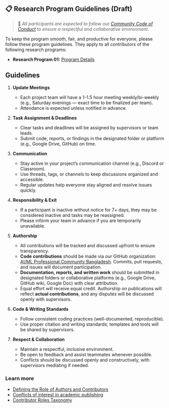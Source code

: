 ## 📋 Research Program Guidelines (Draft)

> 🔗 *All participants are expected to follow our [Community Code of Conduct](https://github.com/aimlcommunitybd/public-docs/blob/main/legal/code-of-conduct.md) to ensure a respectful and collaborative environment.*

To keep the program smooth, fair, and productive for everyone, please follow these program guidelines. They apply to all contributors of the following research programs:  
- **Research Program 01:** [Program Details](https://github.com/aimlcommunitybd/public-docs/blob/main/research-program/program-001-072025-details.md)

## Guidelines

1. **Update Meetings**
   * Each project team will have a 1–1.5 hour meeting weekly/bi-weekly (e.g., Saturday evenings — exact time to be finalized per team).  
   * Attendance is expected unless notified in advance.

2. **Task Assignment & Deadlines**
   * Clear tasks and deadlines will be assigned by supervisors or team leads.  
   * Submit code, reports, or findings in the designated folder or platform (e.g., Google Drive, GitHub) on time.

3. **Communication**
   * Stay active in your project’s communication channel (e.g., Discord or Classroom).  
   * Use threads, tags, or channels to keep discussions organized and accessible.  
   * Regular updates help everyone stay aligned and resolve issues quickly.

4. **Responsibility & Exit**
   * If a participant is inactive without notice for 7+ days, they may be considered inactive and tasks may be reassigned.  
   * Please inform your team in advance if you are temporarily unavailable.

5. **Authorship**
   * All contributions will be tracked and discussed upfront to ensure transparency.  
   * **Code contributions** should be made via our GitHub organization: [AI/ML Professional Community Bangladesh](https://github.com/aimlcommunitybd). Commits, pull requests, and issues will document participation.  
   * **Documentation, reports, and written work** should be submitted in designated folders or collaborative platforms (e.g., Google Drive, GitHub wiki, Google Doc) with clear attribution.  
   * Equal effort will receive equal credit. Authorship on publications will reflect **actual contributions**, and any disputes will be discussed openly with supervisors.

6. **Code & Writing Standards**
   * Follow consistent coding practices (well-documented, reproducible).  
   * Use proper citation and writing standards; templates and tools will be shared by supervisors.

7. **Respect & Collaboration**
   * Maintain a respectful, inclusive environment.  
   * Be open to feedback and assist teammates whenever possible.  
   * Conflicts should be discussed openly and constructively, with supervisors mediating if needed.


### Learn more
- [Defining the Role of Authors and Contributors](https://www.icmje.org/recommendations/browse/roles-and-responsibilities/defining-the-role-of-authors-and-contributors.html)
- [Conflicts of interest in academic publishing](https://en.wikipedia.org/wiki/Conflicts_of_interest_in_academic_publishing)
- [Contributor Roles Taxonomy](https://en.wikipedia.org/wiki/Contributor_Roles_Taxonomy)


